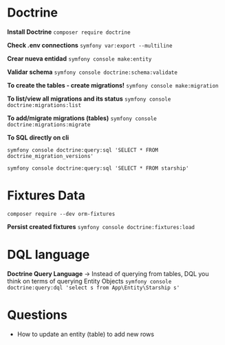 # Doctrine


**Install Doctrine**
```composer require doctrine```

**Check .env connections**
```symfony var:export --multiline```

**Crear nueva entidad**
```symfony console make:entity```

**Validar schema**
```symfony console doctrine:schema:validate```


**To create the tables - create migrations!**
```symfony console make:migration```

**To list/view all migrations and its status**
```symfony console doctrine:migrations:list```

**To add/migrate migrations (tables)**
```symfony console doctrine:migrations:migrate```

**To SQL directly on cli**

```symfony console doctrine:query:sql 'SELECT * FROM doctrine_migration_versions'```

```symfony console doctrine:query:sql 'SELECT * FROM starship'```


# Fixtures Data
```composer require --dev orm-fixtures```

**Persist created fixtures**
```symfony console doctrine:fixtures:load```

# DQL language
**Doctrine Query Language** -> Instead of querying from tables, DQL you think on terms of querying Entity Objects
```symfony console doctrine:query:dql 'select s from App\Entity\Starship s'```

# Questions
* How to update an entity (table) to add new rows
